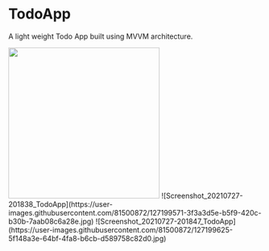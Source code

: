 # TodoApp

A light weight Todo App built using MVVM architecture.

<img src="https://user-images.githubusercontent.com/81500872/127199451-b3318a98-1a8f-40a8-9005-e0a704b474d1.jpg" width="300" />
![Screenshot_20210727-201838_TodoApp](https://user-images.githubusercontent.com/81500872/127199571-3f3a3d5e-b5f9-420c-b30b-7aab08c6a28e.jpg)
![Screenshot_20210727-201847_TodoApp](https://user-images.githubusercontent.com/81500872/127199625-5f148a3e-64bf-4fa8-b6cb-d589758c82d0.jpg)

